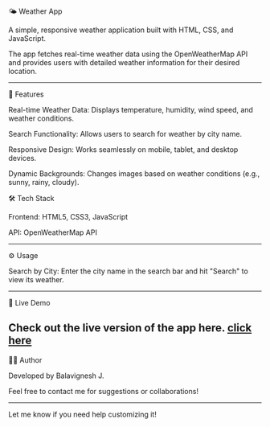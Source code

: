 🌤 Weather App

A simple, responsive weather application built with HTML, CSS, and JavaScript. 

The app fetches real-time weather data using the OpenWeatherMap API and provides users with detailed weather information for their desired location.


---

🚀 Features

Real-time Weather Data: Displays temperature, humidity, wind speed, and weather conditions.

Search Functionality: Allows users to search for weather by city name.

Responsive Design: Works seamlessly on mobile, tablet, and desktop devices.

Dynamic Backgrounds: Changes images based on weather conditions (e.g., sunny, rainy, cloudy).


🛠 Tech Stack

Frontend: HTML5, CSS3, JavaScript

API: OpenWeatherMap API

---
⚙ Usage

Search by City: Enter the city name in the search bar and hit "Search" to view its weather.


---
🔗 Live Demo

Check out the live version of the app here.
[click here](https://weather-bv-project.netlify.app/)
---

👨‍💻 Author

Developed by Balavignesh J.

Feel free to contact me for suggestions or collaborations!


---

Let me know if you need help customizing it!
